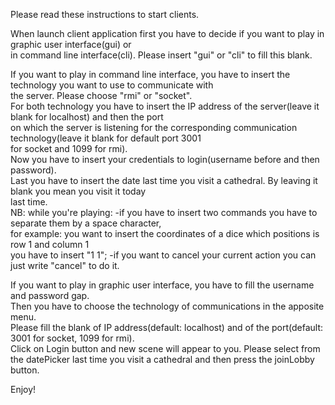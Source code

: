 Please read these instructions to start clients.

When launch client application first you have to decide if you want to play in graphic user interface(gui) or  
in command line interface(cli). Please insert "gui" or "cli" to fill this blank.

If you want to play in command line interface, you have to insert the technology you want to use to communicate with  
the server. Please choose "rmi" or "socket".  
For both technology you have to insert the IP address of the server(leave it blank for localhost) and then the port  
on which the server is listening for the corresponding communication technology(leave it blank for default port 3001  
for socket and 1099 for rmi).  
Now you have to insert your credentials to login(username before and then password).  
Last you have to insert the date last time you visit a cathedral. By leaving it blank you mean you visit it today  
last time.  
NB: while you're playing: 
    -if you have to insert two commands you have to separate them by a space character,  
        for example: you want to insert the coordinates of a dice which positions is row 1 and column 1  
        you have to insert "1 1";
    -if you want to cancel your current action you can just write "cancel" to do it.

If you want to play in graphic user interface, you have to fill the username and password gap.  
Then you have to choose the technology of communications in the apposite menu.  
Please fill the blank of IP address(default: localhost) and of the port(default: 3001 for socket, 1099 for rmi).  
Click on Login button and new scene will appear to you. 
Please select from the datePicker last time you visit a cathedral and then press the joinLobby button.

Enjoy!
